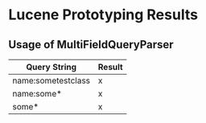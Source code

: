 ﻿# Lucene Prototyping Results

## Usage of MultiFieldQueryParser

|Query String         |Result|
|---------------------|------|
|name:sometestclass   | x    |
|name:some*           | x    |
|some*                | x    |

